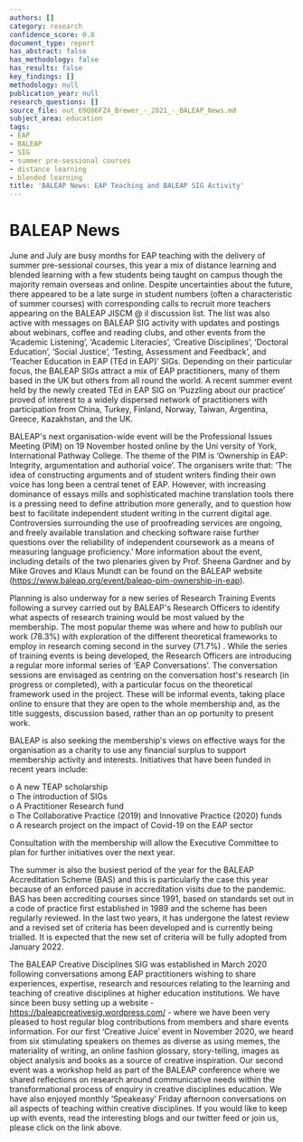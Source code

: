 ```yaml
---
authors: []
category: research
confidence_score: 0.8
document_type: report
has_abstract: false
has_methodology: false
has_results: false
key_findings: []
methodology: null
publication_year: null
research_questions: []
source_file: out_69Q86FZ4_Brewer_-_2021_-_BALEAP_News.md
subject_area: education
tags:
- EAP
- BALEAP
- SIG
- summer pre-sessional courses
- distance learning
- blended learning
title: 'BALEAP News: EAP Teaching and BALEAP SIG Activity'
---
```


# BALEAP News

June and July are busy months for EAP teaching with the delivery of summer pre-sessional courses, this year a mix of distance learning and blended learning with a few students being taught on campus though the majority remain overseas and online. Despite uncertainties about the future, there appeared to be a late surge in student numbers (often a characteristic of summer courses) with corresponding calls to recruit more teachers appearing on the BALEAP JISCM $@$ il discussion list. The list was also active with messages on BALEAP SIG activity with updates and postings about webinars, coffee and reading clubs, and other events from the ‘Academic Listening’, ‘Academic Literacies’, ‘Creative Disciplines’, ‘Doctoral Education’, ‘Social Justice’, ‘Testing, Assessment and Feedback’, and ‘Teacher Education in EAP (TEd in EAP)’ SIGs. Depending on their particular focus, the BALEAP SIGs attract a mix of EAP practitioners, many of them based in the UK but others from all round the world. A recent summer event held by the newly created TEd in EAP SIG on ‘Puzzling about our practice’ proved of interest to a widely dispersed network of practitioners with participation from China, Turkey, Finland, Norway, Taiwan, Argentina, Greece, Kazakhstan, and the UK.

BALEAP's next organisation-wide event will be the Professional Issues Meeting (PIM) on 19 November hosted online by the Uni versity of York, International Pathway College. The theme of the PIM is ‘Ownership in EAP: Integrity, argumentation and authorial voice’. The organisers write that: ‘The idea of constructing arguments and of student writers finding their own voice has long been a central tenet of EAP. However, with increasing dominance of essays mills and sophisticated machine translation tools there is a pressing need to define attribution more generally, and to question how best to facilitate independent student writing in the current digital age. Controversies surrounding the use of proofreading services are ongoing, and freely available translation and checking software raise further questions over the reliability of independent coursework as a means of measuring language proficiency.’ More information about the event, including details of the two plenaries given by Prof. Sheena Gardner and by Mike Groves and Klaus Mundt can be found on the BALEAP website (https://www.baleap.org/event/baleap-pim-ownership-in-eap).

Planning is also underway for a new series of Research Training Events following a survey carried out by BALEAP's Research Officers to identify what aspects of research training would be most valued by the membership. The most popular theme was where and how to publish our work $( 7 8 . 3 \% )$ with exploration of the different theoretical frameworks to employ in research coming second in the survey $( 7 1 . 7 \% )$ . While the series of training events is being developed, the Research Officers are introducing a regular more informal series of ‘EAP Conversations’. The conversation sessions are envisaged as centring on the conversation host's research (in progress or completed), with a particular focus on the theoretical framework used in the project. These will be informal events, taking place online to ensure that they are open to the whole membership and, as the title suggests, discussion based, rather than an op portunity to present work.

BALEAP is also seeking the membership's views on effective ways for the organisation as a charity to use any financial surplus to support membership activity and interests. Initiatives that have been funded in recent years include:

o A new TEAP scholarship   
o The introduction of SIGs   
o A Practitioner Research fund   
o The Collaborative Practice (2019) and Innovative Practice (2020) funds   
o A research project on the impact of Covid-19 on the EAP sector

Consultation with the membership will allow the Executive Committee to plan for further initiatives over the next year.

The summer is also the busiest period of the year for the BALEAP Accreditation Scheme (BAS) and this is particularly the case this year because of an enforced pause in accreditation visits due to the pandemic. BAS has been accrediting courses since 1991, based on standards set out in a code of practice first established in 1989 and the scheme has been regularly reviewed. In the last two years, it has undergone the latest review and a revised set of criteria has been developed and is currently being trialled. It is expected that the new set of criteria will be fully adopted from January 2022.

The BALEAP Creative Disciplines SIG was established in March 2020 following conversations among EAP practitioners wishing to share experiences, expertise, research and resources relating to the learning and teaching of creative disciplines at higher education institutions. We have since been busy setting up a website - https://baleapcreativesig.wordpress.com/ - where we have been very pleased to host regular blog contributions from members and share events information. For our first ‘Creative Juice’ event in November 2020, we heard from six stimulating speakers on themes as diverse as using memes, the materiality of writing, an online fashion glossary, story-telling, images as object analysis and books as a source of creative inspiration. Our second event was a workshop held as part of the BALEAP conference where we shared reflections on research around communicative needs within the transformational process of enquiry in creative disciplines education. We have also enjoyed monthly ‘Speakeasy’ Friday afternoon conversations on all aspects of teaching within creative disciplines. If you would like to keep up with events, read the interesting blogs and our twitter feed or join us, please click on the link above.